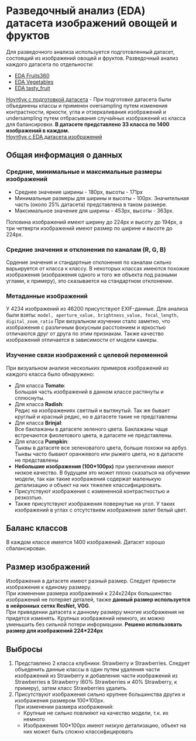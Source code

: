 # Разведочный анализ (EDA) датасета изображений овощей и фруктов
Для разведочного анализа используется подготовленный датасет, состоящий из изображений овощей и фруктов.
Разведочный анализ каждого датасета по отдельности:
- [EDA Fruits360](/EDA/EDA_Fruits360.md)
- [EDA Vegetables](/EDA/EDA_Vegetables.md)
- [EDA tasty_fruit](/EDA/EDA_tasty_fruit.md)

[Ноутбук с подготовкой датасета](/EDA/dataset_merging.ipynb) - При подготовке датасета были объединены классы и применен oversampling путем изменения контрастности, яркости, угла и отзеркаливания изображений и undersampling путем отбрасывания случайных изображений из класса для балансировки.
**В датасете представлено 33 класса по 1400 изображений в каждом.**  
[Ноутбук с EDA датасета изображений](/EDA/EDA_main.ipynb)
## Общая информация о данных
### Средние, минимальные и максимальные размеры изображений
* Среднее значение ширины - 180px, высоты - 171px  
* Минимальные размеры для ширины и высоты - 100px. Значительная часть (около 25% датасета) представлена в таком размере.  
* Максимальное значение для ширины - 453px, высоты - 363px.

Половина изображений имеют ширину до 224px и высоту до 194px, а три четверти изображений имеют размер по ширине и высоте до 224px.
### Средние значения и отклонения по каналам (R, G, B)
Срдение значения и стандартные отклонения по каналам сильно варьируется от класса к классу. В некоторых классах имеются похожие изображения (изображения одного и того же объекта под разными углами, к примеру), это сказывается на стандартном отклонении.  
### Метаданные изображений
У 4234 изображений из 46200 присутствуют EXIF-данные.
Для анализа были взяты: `model, aperture_value, brightness_value, focal_length, digital_zoom_ratio`
При визуальном изучении стало заметно, что изображения с различным фокусным расстоянием и яркостью отличаются друг от друга по этим признакам.
Также качество изображений отличается в зависимости от модели камеры.  
### Изучение связи изображений с целевой переменной
При визуальном анализе нескольких примеров изображений из каждого класса было обнаружено:  
* Для класса **Tomato**:  
Большая часть изображений в данном классе растянуты и сплюснуты.
* Для класса **Radish**:  
Редис на изображениях светлый и вытянутый. Так же бывает круглый и красный редис, но в датасете такие не представлены
* Для класса **Brinjal**:  
Все баклажаны в датасете зеленого цвета. Баклажаны чаще встречаются фиолетового цвета, в датасете не представлены.
* Для класса **Pumpkin**:  
Тыквы в датасете все зеленоватого цвета, больше похожи на арбуз. Тыквы часто бывают оранжевого или рыжего цвета, но в датасете не представлены
* **Небольшие изображения (100*100px)** при увеличении имеют низкое качество. В будущем это может плохо сказаться на обучении модели, так как такие изображения содержат маленькую детализацию и объект на них тяжелее классифицировать.
* Присутствуют изображения с измененной контрастностью и резкозтью.  
* Также присутствуют изображения повернутые на угол. У таких изображений в углах с отсутствием изображения залит белый цвет.
## Баланс классов
В каждом классе имеется 1400 изображений. Датасет хорошо сбалансирован.
## Размер изображений
Изображения в датасете имеют разный размер. Следует привести изображения к единому размеру.  
При изменении размера изображений к 224x224px большинство изображений не потеряет деталей, также **данный размер используется в нейронных сетях ResNet, VGG**.  
При приведении датасета к данному размеру многие изображения не придется изменять. Крупных изображений немного, их можно уменьшить без сильной потери информациии.
**Решено использовать размер для изображений 224*224px**
## Выбросы
1. Представлено 2 класса клубники: Strawberry и Strawberries. Следует объеденить данные классы в один путем удаления части изображений из Strawberry и добавления части изображений из Strawberries в Strawberry (60% Strawberries и 40% Strawberry, к примеру), затем класс Strawberries удалить.  
2. Присутствуют изображения сильно крупнее большинства других и изображения размером 100*100px.  
   При изменении размера изображений:
   - Крупные не сильно повлияют на качество модели, т.к. их немного
   - Изображения 100*100px имеют низкую детализацию, объект на них может быть сложно классифицировать
